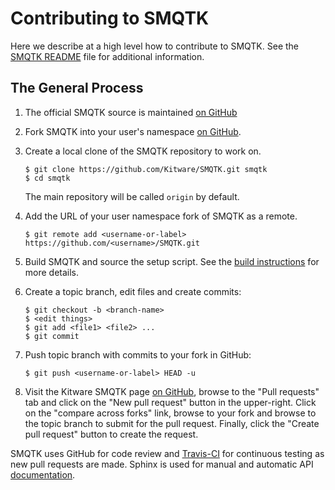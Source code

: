 # Contributing to SMQTK

Here we describe at a high level how to contribute to SMQTK.
See the [SMQTK README] file for additional information.


## The General Process

1.  The official SMQTK source is maintained [on GitHub]

2.  Fork SMQTK into your user's namespace [on GitHub].

3.  Create a local clone of the SMQTK repository to work on.

        $ git clone https://github.com/Kitware/SMQTK.git smqtk
        $ cd smqtk
        
    The main repository will be called ``origin`` by default.

4.  Add the URL of your user namespace fork of SMQTK as a remote.

        $ git remote add <username-or-label> https://github.com/<username>/SMQTK.git

5.  Build SMQTK and source the setup script.
    See the [build instructions] for more details.

6.  Create a topic branch, edit files and create commits:

        $ git checkout -b <branch-name>
        $ <edit things>
        $ git add <file1> <file2> ...
        $ git commit

7.  Push topic branch with commits to your fork in GitHub:

        $ git push <username-or-label> HEAD -u

8.  Visit the Kitware SMQTK page [on GitHub], browse to the "Pull requests" tab
    and click on the "New pull request" button in the upper-right.
    Click on the "compare across forks" link, browse to your fork and browse to
    the topic branch to submit for the pull request.
    Finally, click the "Create pull request" button to create the request.


SMQTK uses GitHub for code review and [Travis-CI] for continuous testing as new
pull requests are made.
Sphinx is used for manual and automatic API [documentation]. 


[SMQTK README]: README.md
[on GitHub]: https://github.com/Kitware/SMQTK
[build instructions]: http://smqtk.readthedocs.org/en/latest/building.html
[Travis-CI]: https://travis-ci.org/Kitware/SMQTK/
[documentation]: docs/
